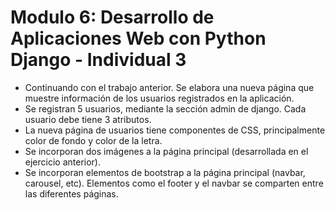 # Modulo 6: Desarrollo de Aplicaciones Web con Python Django - Individual 3

- Continuando con el trabajo anterior. Se elabora una nueva página que muestre información de los usuarios registrados en la aplicación.
- Se registran 5 usuarios, mediante la sección admin de django. Cada usuario debe tiene 3 atributos.
- La nueva página de usuarios tiene componentes de CSS, principalmente color de fondo y color de la letra.
- Se incorporan dos imágenes a la página principal (desarrollada en el ejercicio anterior).
- Se incorporan elementos de bootstrap a la página principal (navbar, carousel, etc). Elementos como el
footer y el navbar se comparten entre las diferentes páginas. 
